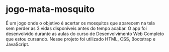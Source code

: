 # jogo-mata-mosquito
 É um jogo onde o objetivo é acertar os mosquitos que aparecem na tela sem perder as 3 vidas disponíveis antes do tempo acabar. O app foi desenvolvido durante as aulas do curso de Desenvolvimento Web Completo que estou cursando. Nesse projeto foi utilizado HTML, CSS, Bootstrap e JavaScript.
